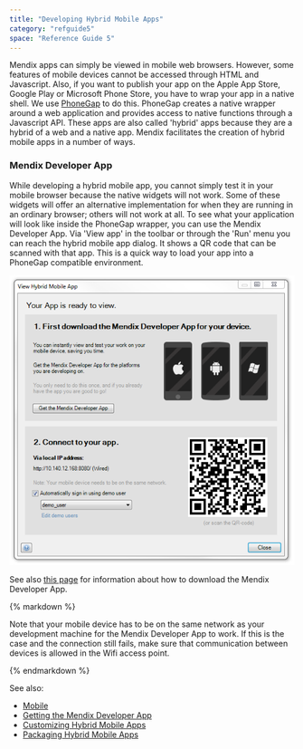 ```yaml
---
title: "Developing Hybrid Mobile Apps"
category: "refguide5"
space: "Reference Guide 5"
---
```



Mendix apps can simply be viewed in mobile web browsers. However, some features of mobile devices cannot be accessed through HTML and Javascript. Also, if you want to publish your app on the Apple App Store, Google Play or Microsoft Phone Store, you have to wrap your app in a native shell. We use [PhoneGap](http://phonegap.com/) to do this. PhoneGap creates a native wrapper around a web application and provides access to native functions through a Javascript API. These apps are also called 'hybrid' apps because they are a hybrid of a web and a native app. Mendix facilitates the creation of hybrid mobile apps in a number of ways.

### Mendix Developer App

While developing a hybrid mobile app, you cannot simply test it in your mobile browser because the native widgets will not work. Some of these widgets will offer an alternative implementation for when they are running in an ordinary browser; others will not work at all. To see what your application will look like inside the PhoneGap wrapper, you can use the Mendix Developer App. Via 'View app' in the toolbar or through the 'Run' menu you can reach the hybrid mobile app dialog. It shows a QR code that can be scanned with that app. This is a quick way to load your app into a PhoneGap compatible environment.

![](attachments/7831636/8945722.png)

See also [this page](Getting+the+Mendix+Developer+App) for information about how to download the Mendix Developer App.

<div class="alert alert-warning">{% markdown %}

Note that your mobile device has to be on the same network as your development machine for the Mendix Developer App to work. If this is the case and the connection still fails, make sure that communication between devices is allowed in the Wifi access point.

{% endmarkdown %}</div>

See also:

*   [Mobile](Mobile)
*   [Getting the Mendix Developer App](Getting+the+Mendix+Developer+App)
*   [Customizing Hybrid Mobile Apps](Customizing+Hybrid+Mobile+Apps)
*   [Packaging Hybrid Mobile Apps](Packaging+Hybrid+Mobile+Apps)